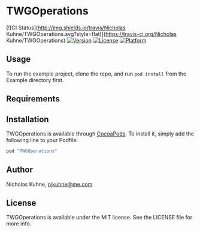 # TWGOperations

[![CI Status](http://img.shields.io/travis/Nicholas Kuhne/TWGOperations.svg?style=flat)](https://travis-ci.org/Nicholas Kuhne/TWGOperations)
[![Version](https://img.shields.io/cocoapods/v/TWGOperations.svg?style=flat)](http://cocoapods.org/pods/TWGOperations)
[![License](https://img.shields.io/cocoapods/l/TWGOperations.svg?style=flat)](http://cocoapods.org/pods/TWGOperations)
[![Platform](https://img.shields.io/cocoapods/p/TWGOperations.svg?style=flat)](http://cocoapods.org/pods/TWGOperations)

## Usage

To run the example project, clone the repo, and run `pod install` from the Example directory first.

## Requirements

## Installation

TWGOperations is available through [CocoaPods](http://cocoapods.org). To install
it, simply add the following line to your Podfile:

```ruby
pod "TWGOperations"
```

## Author

Nicholas Kuhne, njkuhne@me.com

## License

TWGOperations is available under the MIT license. See the LICENSE file for more info.
